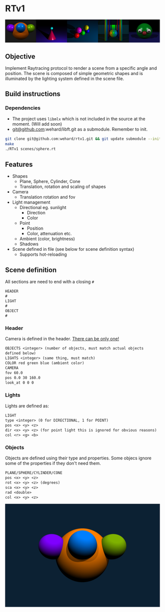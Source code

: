 # RTv1

<img src="https://github.com/wehard/rtv1/blob/master/assets/rtv1_banner.png?raw=true"/>


## Objective

Implement Raytracing protocol to render a scene from a specific angle and position. The scene is composed of simple geometric shapes and is illuminated by the lighting system defined in the scene file.


## Build instructions

### Dependencies
- The project uses ```libmlx``` which is not included in the source at the moment. (Will add soon)
- git@github.com:wehard/libft.git as a submodule. Remember to init.

```sh
git clone git@github.com:wehard/rtv1.git && git update submodule --init
make
./RTv1 scenes/sphere.rt
```

## Features
- Shapes
	- Plane, Sphere, Cylinder, Cone
	- Translation, rotation and scaling of shapes
- Camera
	- Translation rotation and fov
- Light management
	- Directional eg. sunlight
		- Direction
		- Color
	- Point
		- Position
		- Color, attenuation etc.
	- Ambient (color, brightness)
	- Shadows
- Scene defined in file (see below for scene definition syntax)
	- Supports hot-reloading


## Scene definition

All sections are need to end with a closing ```#```
```
HEADER
#
LIGHT
#
OBJECT
#
```

### Header
Camera is defined in the header. [There can be only one!](https://www.youtube.com/watch?v=_J3VeogFUOs)
```
OBJECTS <integer> (number of objects, must match actual objects defined below)
LIGHTS <integer> (same thing, must match)
COLOR red green blue (ambient color)
CAMERA
fov 60.0
pos 0.0 30 160.0
look_at 0 0 0
```
### Lights

Lights are defined as:

```
LIGHT
type <integer> (0 for DIRECTIONAL, 1 for POINT)
pos <x> <y> <z>
dir <x> <y> <z> (for point light this is ignored for obvious reasons)
col <r> <g> <b>
```

### Objects

Objects are defined using their type and properties. Some objecs ignore some of the properties if they don't need them.

```
PLANE/SPHERE/CYLINDER/CONE
pos <x> <y> <z>
rot <x> <y> <z> (degrees)
sca <x> <y> <z>
rad <double>
col <x> <y> <z>
```

<img src="https://github.com/wehard/rtv1/blob/master/assets/rtv1.png?raw=true"/>
